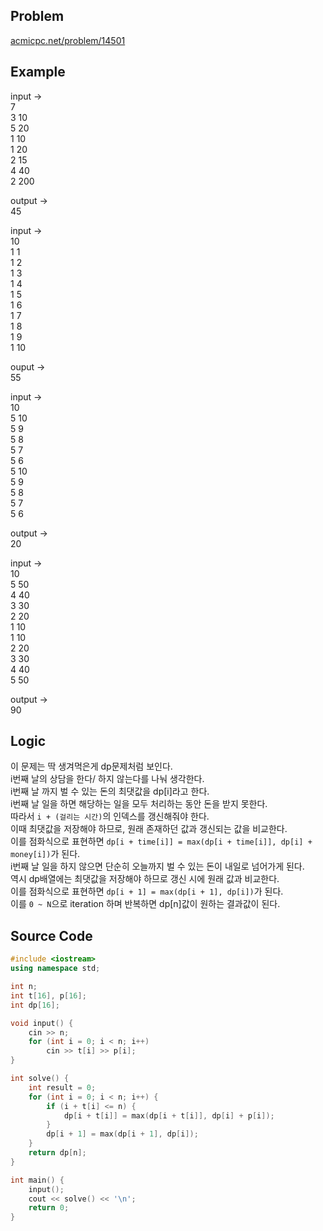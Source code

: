 ## Problem

[acmicpc.net/problem/14501]

## Example

input ->  
7  
3 10  
5 20  
1 10  
1 20  
2 15  
4 40  
2 200

output ->  
45

input ->  
10  
1 1  
1 2  
1 3  
1 4  
1 5  
1 6  
1 7  
1 8  
1 9  
1 10

ouput ->  
55

input ->  
10  
5 10  
5 9  
5 8  
5 7  
5 6  
5 10  
5 9  
5 8  
5 7  
5 6

output ->  
20

input ->  
10  
5 50  
4 40  
3 30  
2 20  
1 10  
1 10  
2 20  
3 30  
4 40  
5 50

output ->  
90

## Logic

이 문제는 딱 생겨먹은게 dp문제처럼 보인다.  
i번째 날의 상담을 한다/ 하지 않는다를 나눠 생각한다.  
i번째 날 까지 벌 수 있는 돈의 최댓값을 dp[i]라고 한다.  
i번째 날 일을 하면 해당하는 일을 모두 처리하는 동안 돈을 받지 못한다.  
따라서 `i + (걸리는 시간)`의 인덱스를 갱신해줘야 한다.  
이때 최댓값을 저장해야 하므로, 원래 존재하던 값과 갱신되는 값을 비교한다.  
이를 점화식으로 표현하면 `dp[i + time[i]] = max(dp[i + time[i]], dp[i] + money[i])`가 된다.  
i번째 날 일을 하지 않으면 단순히 오늘까지 벌 수 있는 돈이 내일로 넘어가게 된다.  
역시 dp배열에는 최댓값을 저장해야 하므로 갱신 시에 원래 값과 비교한다.  
이를 점화식으로 표현하면 `dp[i + 1] = max(dp[i + 1], dp[i])`가 된다.  
이를 `0 ~ N`으로 iteration 하며 반복하면 dp[n]값이 원하는 결과값이 된다.

## Source Code

```cpp
#include <iostream>
using namespace std;

int n;
int t[16], p[16];
int dp[16];

void input() {
	cin >> n;
	for (int i = 0; i < n; i++)
		cin >> t[i] >> p[i];
}

int solve() {
	int result = 0;
	for (int i = 0; i < n; i++) {
		if (i + t[i] <= n) {
			dp[i + t[i]] = max(dp[i + t[i]], dp[i] + p[i]);
		}
		dp[i + 1] = max(dp[i + 1], dp[i]);
	}
	return dp[n];
}

int main() {
	input();
	cout << solve() << '\n';
	return 0;
}
```

[acmicpc.net/problem/14501]: https://acmicpc.net/problem/14501
